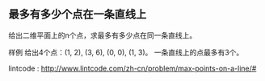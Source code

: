 ## 最多有多少个点在一条直线上 

给出二维平面上的n个点，求最多有多少点在同一条直线上。

样例 
给出4个点：(1, 2), (3, 6), (0, 0), (1, 3)。
一条直线上的点最多有3个。

lintcode :
http://www.lintcode.com/zh-cn/problem/max-points-on-a-line/#
